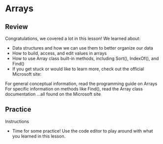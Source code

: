 # Arrays

## Review

Congratulations, we covered a lot in this lesson! We learned about:

- Data structures and how we can use them to better organize our data
- How to build, access, and edit values in arrays
- How to use Array class built-in methods, including Sort(), IndexOf(), and Find()
- If you get stuck or would like to learn more, check out the official Microsoft site:

For general conceptual information, read the programming guide on Arrays
For specific information on methods like Find(), read the Array class documentation
...all found on the Microsoft site

## Practice

Instructions
- Time for some practice! Use the code editor to play around with what you learned in this lesson.